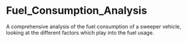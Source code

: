 # Fuel_Consumption_Analysis
 A comprehensive analysis of the fuel consumption of a sweeper vehicle, looking at the different factors which play into the fuel usage.

